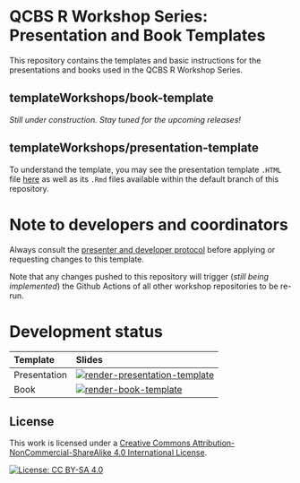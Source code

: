 # QCBS R Workshop Series: Presentation and Book Templates

This repository contains the templates and basic instructions for the presentations and books used in the QCBS R Workshop Series.

## templateWorkshops/book-template

*Still under construction. Stay tuned for the upcoming releases!*

## templateWorkshops/presentation-template

To understand the template, you may see the presentation template `.HTML` file [here](https://qcbsrworkshops.github.io/templateWorkshops/presentation-template/index.html) as well as its `.Rmd` files available within the default branch of this repository.

# Note to developers and coordinators

Always consult the [presenter and developer protocol]() before applying or requesting changes to this template. 

Note that any changes pushed to this repository will trigger (*still being implemented*) the Github Actions of all other workshop repositories to be re-run.

# Development status

Template | Slides 
:------- | :----- 
Presentation     | [![render-presentation-template](https://github.com/QCBSRworkshops/templateWorkshops/workflows/render-presentation-template/badge.svg)](https://github.com/QCBSRworkshops/templateWorkshops/actions?query=workflow%3Arender-presentation-template)
Book  | [![render-book-template](https://github.com/QCBSRworkshops/templateWorkshops/workflows/render-book-template/badge.svg)](https://github.com/QCBSRworkshops/templateWorkshops/actions?query=workflow%3Arender-book-template)

## License

This work is licensed under a [Creative Commons Attribution-NonCommercial-ShareAlike 4.0 International License](https://creativecommons.org/licenses/by-sa/4.0/).

[![License: CC BY-SA 4.0](https://img.shields.io/badge/License-CC%20BY--SA%204.0-lightgrey.svg)](https://creativecommons.org/licenses/by-sa/4.0/)
